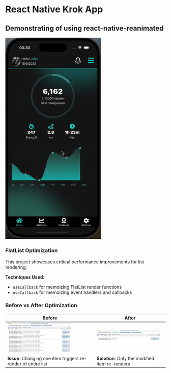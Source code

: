 # React Native Krok App

## Demonstrating of using react-native-reanimated

<img src="src/assets/readme/demonstration.gif" alt="App demonstration showing animations in action" width="300">

### FlatList Optimization

This project showcases critical performance improvements for list rendering:

**Techniques Used:**

- `useCallback` for memoizing FlatList render functions
- `useCallback` for memoizing event handlers and callbacks

### Before vs After Optimization

| Before                                                                                      | After                                                                                     |
| ------------------------------------------------------------------------------------------- | ----------------------------------------------------------------------------------------- |
| <img src="src/assets/readme/before.jpeg" alt="Performance before optimization" width="200"> | <img src="src/assets/readme/after.jpeg" alt="Performance after optimization" width="200"> |
| **Issue**: Changing one item triggers re-render of entire list                              | **Solution**: Only the modified item re-renders                                           |

